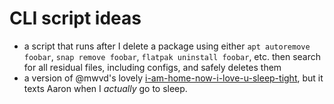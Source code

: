 # CLI script ideas

- a script that runs after I delete a package using either `apt autoremove foobar`, `snap remove foobar`, `flatpak uninstall foobar`, etc. then search for all residual files, including configs, and safely deletes them
- a version of @mwvd's lovely [i-am-home-now-i-love-u-sleep-tight](https://github.com/mwvd/i-am-home-now-i-love-u-sleep-tight), but it texts Aaron when I _actually_ go to sleep.
